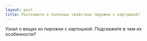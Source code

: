 ```yaml
---
layout: post 
title: Расскажите о полезных свойствах пирожки с картошкой? 
--- 
```

Узнал о вещах из пирожки с картошкой. Подскажите в чем их особенности?